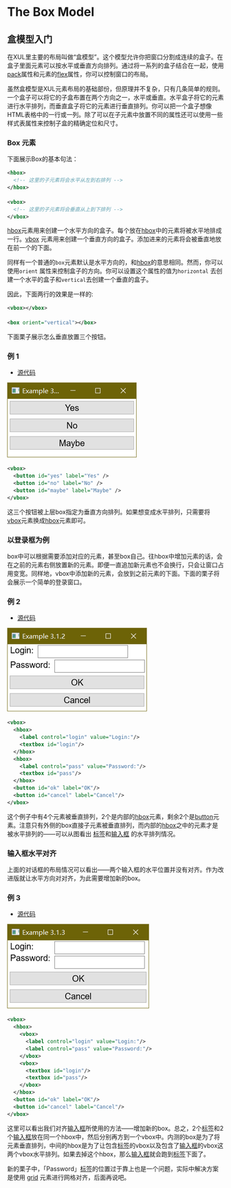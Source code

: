 # The Box Model

## 盒模型入门

在XUL里主要的布局叫做“盒模型”。这个模型允许你把窗口分割成连续的盒子。在盒子里面元素可以按水平或垂直方向排列。通过将一系列的盒子结合在一起，使用[pack](#pack)属性和元素的[flex](#flex)属性，你可以控制窗口的布局。

虽然盒模型是XUL元素布局的基础部份，但原理并不复杂，只有几条简单的规则。一个盒子可以将它的子盒布置在两个方向之一，水平或垂直。水平盒子将它的元素进行水平排列，而垂直盒子将它的元素进行垂直排列。你可以把一个盒子想像HTML表格中的一行或一列。除了可以在子元素中放置不同的属性还可以使用一些样式表属性来控制子盒的精确定位和尺寸。

### Box 元素

下面展示Box的基本句法：

```xml
<hbox>
  <!-- 这里的子元素将会水平从左到右排列 -->
</hbox>

<vbox>
  <!-- 这里的子元素将会垂直从上到下排列 -->
</vbox>
```
[hbox](./hbox.md)元素用来创建一个水平方向的盒子。每个放在[hbox](./hbox.md)中的元素将被水平地排成一行。[vbox](./vbox.md) 元素用来创建一个垂直方向的盒子。添加进来的元素将会被垂直地放在前一个的下面。

同样有一个普通的`box`元素默认是水平方向的，和[hbox](./hbox.md)的意思相同。然而，你可以使用`orient` 属性来控制盒子的方向。你可以设置这个属性的值为`horizontal` 去创建一个水平的盒子和`vertical`去创建一个垂直的盒子。

因此，下面两行的效果是一样的:

```xml
<vbox></vbox>

<box orient="vertical"></box>
```

下面栗子展示怎么垂直放置三个按钮。

### 例 1

 - [源代码](./source/ex_boxes_1.xul)

![ex-boxes-1](./images/ex_boxes_1.png)

```xml
<vbox>
  <button id="yes" label="Yes" />
  <button id="no" label="No" />
  <button id="maybe" label="Maybe" />
</vbox>
```

这三个按钮被上层box指定为垂直方向排列。如果想变成水平排列，只需要将[vbox](./vbox.md)元素换成[hbox](./hbox.md)元素即可。


### 以登录框为例


box中可以根据需要添加对应的元素，甚至box自己。往hbox中增加元素的话，会在之前的元素右侧放置新的元素。即便一直追加新元素也不会换行，只会让窗口占用变宽。同样地，vbox中添加新的元素，会放到之前元素的下面。下面的栗子将会展示一个简单的登录窗口。

### 例 2

 - [源代码](./source/ex_boxes_2.xul)

![ex-boxes-1](./images/ex_boxes_2.png)

```xml
<vbox>
  <hbox>
    <label control="login" value="Login:"/>
    <textbox id="login"/>
  </hbox>
  <hbox>
    <label control="pass" value="Password:"/>
    <textbox id="pass"/>
  </hbox>
  <button id="ok" label="OK"/>
  <button id="cancel" label="Cancel"/>
</vbox>
```

这个例子中有4个元素被垂直排列，2个是内部的[hbox](./hbox.md)元素，剩余2个是[button](./button.md)元素。注意只有外侧的box直接子元素被垂直排列，而内部的[hbox](./hbox.md)之中的元素才是被水平排列的——可以从图看出 [标签](./label.md)和[输入框](./textbox.md) 的水平排列情况。

### 输入框水平对齐

上面的对话框的布局情况可以看出——两个输入框的水平位置并没有对齐。作为改进版就让水平方向对对齐，为此需要增加新的box。


### 例 3

 - [源代码](./source/ex_boxes_3.xul)

![ex-boxes-1](./images/ex_boxes_3.png)

```xml
<vbox>
  <hbox>
    <vbox>
      <label control="login" value="Login:"/>
      <label control="pass" value="Password:"/>
    </vbox>
    <vbox>
      <textbox id="login"/>
      <textbox id="pass"/>
    </vbox>
  </hbox>
  <button id="ok" label="OK"/>
  <button id="cancel" label="Cancel"/>
</vbox>
```

这里可以看出我们对齐[输入框](./textbox.md)所使用的方法——增加新的box。总之，2个[标签](./label.md)和2个[输入框](./textbox.md)放在同一个hbox中，然后分别再方到一个vbox中。内测的box是为了将元素垂直排列，中间的hbox是为了让包含[标签](./label.md)的vbox以及包含了[输入框](./textbox.md)的vbox这两个vbox水平排列。如果去掉这个hbox，那么[输入框](./textbox.md)就会跑到[标签](./label.md)下面了。

新的栗子中，「Password」[标签](./label.md)的位置过于靠上也是一个问题，实际中解决方案是使用 [grid](./grid.md) 元素进行网格对齐，后面再说吧。